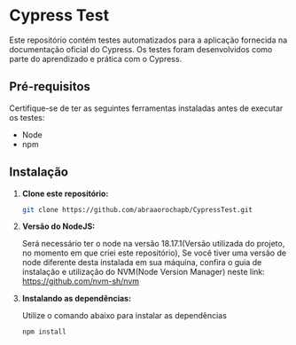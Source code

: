 # Cypress Test

Este repositório contém testes automatizados para a aplicação fornecida na documentação oficial do Cypress. Os testes foram desenvolvidos como parte do aprendizado e prática com o Cypress.

## Pré-requisitos

Certifique-se de ter as seguintes ferramentas instaladas antes de executar os testes:

- Node
- npm

## Instalação

1. **Clone este repositório:**

   ```bash
   git clone https://github.com/abraaorochapb/CypressTest.git

2. **Versão do NodeJS:**
 
   Será necessário ter o node na versão 18.17.1(Versão utilizada do projeto, no momento em que criei este repositório), Se você tiver uma versão de node diferente desta instalada em sua máquina, confira o guia de instalação e utilização do NVM(Node Version Manager) neste link: https://github.com/nvm-sh/nvm

3. **Instalando as dependências:**

   Utilize o comando abaixo para instalar as dependências

   ```npm
   npm install
